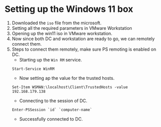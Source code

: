 # Setting up the Windows 11 box 

1. Downloaded the `iso` file from the microsoft.
2. Setting all the required parameters in VMware Workstation
3. Opening up the win11 iso in VMware workstation.
4. Now since both DC and workstation are ready to go, we can remotely connect them.
5. Steps to connect them remotely, make sure PS remoting is enabled on DC.
    - Starting up the `Win RM` service.
    ```shell
    Start-Service WinRM
    ```
    - Now setting ap the value for the trusted hosts.
    ```shell
    Set-Item WSMAN:\localhost\Client\TrustedHosts -value 192.168.179.138
    ```
    - Connecting to the session of DC.
    ```shell
    Enter-PSSession `id` `computer-name`
    ```
    - Successfully connected to DC.